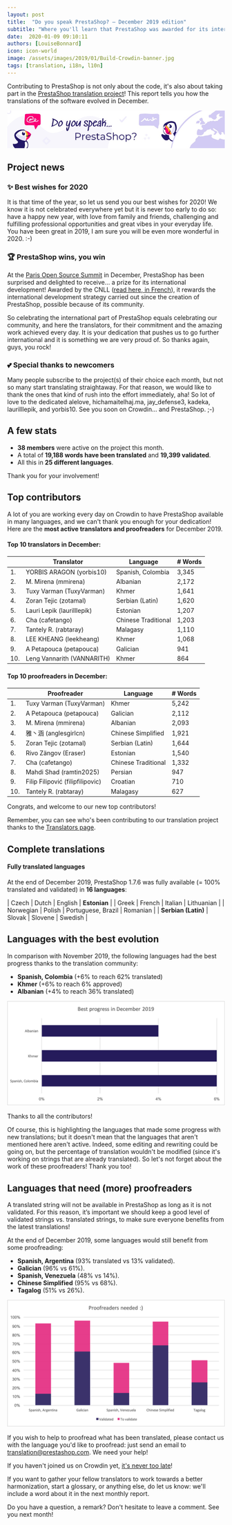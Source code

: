 ```yaml
---
layout: post
title:  "Do you speak PrestaShop? – December 2019 edition"
subtitle: "Where you'll learn that PrestaShop was awarded for its international strategy"
date:  2020-01-09 09:10:11
authors: [LouiseBonnard]
icon: icon-world
image: /assets/images/2019/01/Build-Crowdin-banner.jpg
tags: [translation, i18n, l10n]
---
```


Contributing to PrestaShop is not only about the code, it's also about taking part in the [PrestaShop translation project](https://crowdin.com/project/prestashop-official)! This report tells you how the translations of the software evolved in December.

![Crowdin Monthly banner](/assets/images/2019/01/Build-Crowdin-banner.jpg)

## Project news


### :sparkles: Best wishes for 2020

It is that time of the year, so let us send you our best wishes for 2020! We know it is not celebrated everywhere yet but it is never too early to do so: have a happy new year, with love from family and friends, challenging and fulfilling professional opportunities and great vibes in your everyday life. You have been great in 2019, I am sure you will be even more wonderful in 2020. :-)


### :trophy: PrestaShop wins, you win

At the [Paris Open Source Summit]( https://www.opensourcesummit.paris) in December, PrestaShop has been surprised and delighted to receive… a prize for its international development! Awarded by the CNLL ([read here, in French]( https://cnll.fr/news/le-cnll-r%C3%A9v%C3%A8le-les-laur%C3%A9ats-du-concours-des-acteurs-du-libre-2019)), it rewards the international development strategy carried out since the creation of PrestaShop, possible because of its community.

So celebrating the international part of PrestaShop equals celebrating our community, and here the translators, for their commitment and the amazing work achieved every day. It is your dedication that pushes us to go further international and it is something we are very proud of. So thanks again, guys, you rock!


### :two_hearts: Special thanks to newcomers

Many people subscribe to the project(s) of their choice each month, but not so many start translating straightaway. For that reason, we would like to thank the ones that kind of rush into the effort immediately, aha! So lot of love to the dedicated alelove, hichamaitelhaj.ma, jay_defense3, kadeka, laurilllepik, and yorbis10. See you soon on Crowdin… and PrestaShop. ;-)


## A few stats
 
* **38 members** were active on the project this month.
* A total of **19,188 words have been translated** and **19,399 validated**.
* All this in **25 different languages**.
 
Thank you for your involvement!
 

## Top contributors
 
A lot of you are working every day on Crowdin to have PrestaShop available in many languages, and we can't thank you enough for your dedication! Here are the **most active translators and proofreaders** for December 2019.

#### Top 10 translators in December:
 
| |Translator | Language | # Words
|-|---------- | -------- | ----------------
 1. | YORBIS ARAGON (yorbis10) | Spanish, Colombia | 3,345
 2. | M. Mirena (mmirena) | Albanian | 2,172
 3. | Tuxy Varman (TuxyVarman) | Khmer | 1,641
 4. | Zoran Tejic (zotamal) | Serbian (Latin) | 1,620
 5. | Lauri Lepik (laurilllepik) | Estonian | 1,207
 6. | Cha (cafetango) | Chinese Traditional | 1,203
 7. | Tantely R. (rabtaray) | Malagasy | 1,110
 8. | LEE KHEANG (leekheang) | Khmer | 1,068
 9. | A Petapouca (petapouca) | Galician | 941
10. | Leng Vannarith (VANNARITH) | Khmer | 864
 
 
#### Top 10 proofreaders in December:
 
| | Proofreader | Language | # Words
|-| ---------- | -------- | ----------------
1. | Tuxy Varman (TuxyVarman) | Khmer | 5,242
 2. | A Petapouca (petapouca) | Galician | 2,112
 3. | M. Mirena (mmirena) | Albanian | 2,093
 4. | 雅丶涵 (anglesgirlcn) | Chinese Simplified | 1,921
 5. | Zoran Tejic (zotamal) | Serbian (Latin) | 1,644
 6. | Rivo Zängov (Eraser) | Estonian | 1,540
 7. | Cha (cafetango) | Chinese Traditional | 1,332
 8. | Mahdi Shad (ramtin2025) | Persian | 947
 9. | Filip Filipović (filipfilipovic) | Croatian | 710
10. | Tantely R. (rabtaray) | Malagasy | 627

Congrats, and welcome to our new top contributors!
 
Remember, you can see who's been contributing to our translation project thanks to the [Translators page](http://translators.prestashop.com/).
 
 
## Complete translations
 
#### Fully translated languages
 
At the end of December 2019, PrestaShop 1.7.6 was fully available (= 100% translated and validated) in **16 languages**:
 
| Czech | Dutch | English | **Estonian** |
| Greek | French | Italian | Lithuanian |
| Norwegian | Polish | Portuguese, Brazil | Romanian |
| **Serbian (Latin)** | Slovak | Slovene | Swedish |
 
 
## Languages with the best evolution
 
In comparison with November 2019, the following languages had the best progress thanks to the translation community:
 
* **Spanish, Colombia** (+6% to reach 62% translated)
* **Khmer** (+6% to reach 6% approved)
* **Albanian** (+4% to reach 36% translated)
 
![Best translation progress for December 2019](/assets/images/2020/01/Build-Crowdin-progress-December19.png)
 
Thanks to all the contributors!
 
Of course, this is highlighting the languages that made some progress with new translations; but it doesn't mean that the languages that aren't mentioned here aren't active. Indeed, some editing and rewriting could be going on, but the percentage of translation wouldn't be modified (since it's working on strings that are already translated). So let's not forget about the work of these proofreaders! Thank you too!
 
 
## Languages that need (more) proofreaders
 
A translated string will not be available in PrestaShop as long as it is not validated. For this reason, it’s important we should keep a good level of validated strings vs. translated strings, to make sure everyone benefits from the latest translations!
 
At the end of December 2019, some languages would still benefit from some proofreading:
 
* **Spanish, Argentina** (93% translated vs 13% validated).
* **Galician** (96% vs 61%).
* **Spanish, Venezuela** (48% vs 14%).
* **Chinese Simplified** (95% vs 68%).
* **Tagalog** (51% vs 26%).
 
![Languages that need proofreading](/assets/images/2020/01/Build-Crowdin-proofreading-December19.png)
 
If you wish to help to proofread what has been translated, please contact us with the language you'd like to proofread: just send an email to translation@prestashop.com. We need your help! 
 
If you haven't joined us on Crowdin yet, [it's never too late](https://crowdin.com/project/prestashop-official)!
 
If you want to gather your fellow translators to work towards a better harmonization, start a glossary, or anything else, do let us know: we'll include a word about it in the next monthly report.
 
Do you have a question, a remark? Don't hesitate to leave a comment. See you next month!
